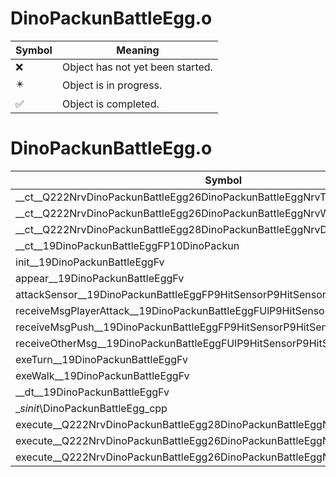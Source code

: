 # DinoPackunBattleEgg.o
| Symbol | Meaning 
| ------------- | ------------- 
| :x: | Object has not yet been started. 
| :eight_pointed_black_star: | Object is in progress. 
| :white_check_mark: | Object is completed. 


# DinoPackunBattleEgg.o
| Symbol | Decompiled? |
| ------------- | ------------- |
| __ct__Q222NrvDinoPackunBattleEgg26DinoPackunBattleEggNrvTurnFv | :x: |
| __ct__Q222NrvDinoPackunBattleEgg26DinoPackunBattleEggNrvWalkFv | :x: |
| __ct__Q222NrvDinoPackunBattleEgg28DinoPackunBattleEggNrvDamageFv | :x: |
| __ct__19DinoPackunBattleEggFP10DinoPackun | :x: |
| init__19DinoPackunBattleEggFv | :x: |
| appear__19DinoPackunBattleEggFv | :x: |
| attackSensor__19DinoPackunBattleEggFP9HitSensorP9HitSensor | :x: |
| receiveMsgPlayerAttack__19DinoPackunBattleEggFUlP9HitSensorP9HitSensor | :x: |
| receiveMsgPush__19DinoPackunBattleEggFP9HitSensorP9HitSensor | :x: |
| receiveOtherMsg__19DinoPackunBattleEggFUlP9HitSensorP9HitSensor | :x: |
| exeTurn__19DinoPackunBattleEggFv | :x: |
| exeWalk__19DinoPackunBattleEggFv | :x: |
| __dt__19DinoPackunBattleEggFv | :x: |
| __sinit_\DinoPackunBattleEgg_cpp | :x: |
| execute__Q222NrvDinoPackunBattleEgg28DinoPackunBattleEggNrvDamageCFP5Spine | :x: |
| execute__Q222NrvDinoPackunBattleEgg26DinoPackunBattleEggNrvWalkCFP5Spine | :x: |
| execute__Q222NrvDinoPackunBattleEgg26DinoPackunBattleEggNrvTurnCFP5Spine | :x: |
